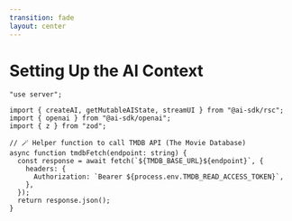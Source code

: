 ```yaml
---
transition: fade
layout: center
---
```


# Setting Up the AI Context

```tsx
"use server";

import { createAI, getMutableAIState, streamUI } from "@ai-sdk/rsc";
import { openai } from "@ai-sdk/openai";
import { z } from "zod";

// 🪄 Helper function to call TMDB API (The Movie Database)
async function tmdbFetch(endpoint: string) {
  const response = await fetch(`${TMDB_BASE_URL}${endpoint}`, {
    headers: {
      Authorization: `Bearer ${process.env.TMDB_READ_ACCESS_TOKEN}`,
    },
  });
  return response.json();
}
```

<!--
We validate our environment and set up our TMDB helper. This all runs on the server so API keys stay safe.
-->
